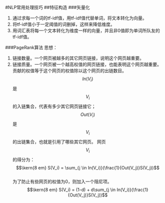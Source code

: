 #NLP常用处理技巧
##特征构造
###矢量化
1. 通过求每一个词的tf-idf值，用tf-idf值代替单词，将文本转化为向量。  
2. 将tf-idf值小于一定阈值的词删掉，这样来降低维度。  
3. 用词汇表将每一个文本转化为维度一样的向量，并且非0值即为单词所队友的tf-idf值。  


###PageRank算法
思想：
1. 链接数量。一个网页被越多的其它网页链接，说明这个网页越重要。  
2. 链接质量。一个网页被一个越高权值的网页链接，也能表明这个网页越重要。贡献的权值等于这个网页的权值除以这个网页的出链数目。  
$$In(V_i)$$是$$V_i$$的入链集合，代表有多少其它网页链接它；$$Out(V_i)$$是$$V_i$$的出链集合，也就是引用了哪些其它网页。  网页$$V_i$$的得分为：  
$$\kern{8 em} S(V_i) = \sum_{j \in In(V_i)}(\frac{1}{Out(V_j)}S(V_j))$$  
为了防止有些网页的权值为0，则加入一个阻尼项。   
$$\kern{8 em} S(V_i) = (1-d) + d\sum_{j \in In(V_i)}(\frac{1}{Out(V_j)}S(V_j))$$  



